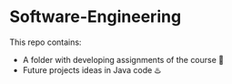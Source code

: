 # Software-Engineering
This repo contains:
- A folder with developing assignments of the course 🎒
- Future projects ideas in Java code ♨️

